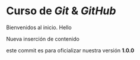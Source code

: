 # Curso de _Git_ & _GitHub_

Bienvenidos al inicio. Hello

Nueva inserción de contenido

este commit es para oficializar nuestra versión **1.0.0**